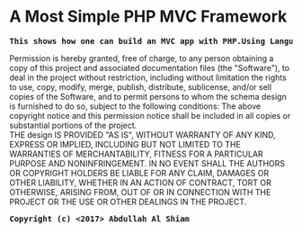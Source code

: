 A Most Simple PHP MVC Framework
====================

<pre><b>This shows how one can build an MVC app with PHP.Using Language:php,html,css,Mysql,Bootstrap</b></pre>

Permission is hereby granted, free of charge, to any person obtaining a copy of this project and associated documentation files (the "Software"), to deal in the project without restriction, including without limitation the rights to use, copy, modify, merge, publish, distribute, sublicense, and/or sell copies of the Software, and to permit persons to whom the schema design is furnished to do so, subject to the following conditions: The above copyright notice and this permission notice shall be included in all copies or substantial portions of the project. <br>
THE design IS PROVIDED "AS IS", WITHOUT WARRANTY OF ANY KIND, EXPRESS OR IMPLIED, INCLUDING BUT NOT LIMITED TO THE WARRANTIES OF MERCHANTABILITY, FITNESS FOR A PARTICULAR PURPOSE AND NONINFRINGEMENT. IN NO EVENT SHALL THE AUTHORS OR COPYRIGHT HOLDERS BE LIABLE FOR ANY CLAIM, DAMAGES OR OTHER LIABILITY, WHETHER IN AN ACTION OF CONTRACT, TORT OR OTHERWISE, ARISING FROM, OUT OF OR IN CONNECTION WITH THE PROJECT OR THE USE OR OTHER DEALINGS IN THE PROJECT.

<pre><b>Copyright (c) <2017> Abdullah Al Shiam</b></pre>
